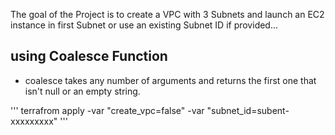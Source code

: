 The goal of the Project is to create a VPC with 3 Subnets and launch an EC2 instance in first Subnet or use an existing Subnet ID if provided...


## using Coalesce Function

- coalesce takes any number of arguments and returns the first one that isn't null or an empty string.

'''
terrafrom apply -var "create_vpc=false" -var "subnet_id=subent-xxxxxxxxx"
'''

